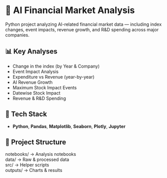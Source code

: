 # 🧠 AI Financial Market Analysis

Python project analyzing AI-related financial market data — including index changes, event impacts, revenue growth, and R&D spending across major companies.

## 📊 Key Analyses
- Change in the index (by Year & Company)  
- Event Impact Analysis  
- Expenditure vs Revenue (year-by-year)  
- AI Revenue Growth  
- Maximum Stock Impact Events  
- Datewise Stock Impact  
- Revenue & R&D Spending  

## 🧰 Tech Stack
- **Python**, **Pandas**, **Matplotlib**, **Seaborn**, **Plotly**, **Jupyter**

## 📁 Project Structure
notebooks/   → Analysis notebooks  
data/        → Raw & processed data  
src/         → Helper scripts  
outputs/     → Charts & results  

